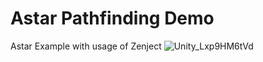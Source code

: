# Astar Pathfinding Demo
 Astar  Example with usage of Zenject
![Unity_Lxp9HM6tVd](https://github.com/MasterKiller1239/Astar-Pathfinding-Demo/assets/50194718/74f735aa-b34d-4047-a725-b3a60ee106c8)
